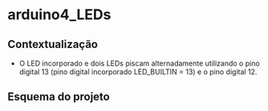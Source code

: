 # arduino4_LEDs

## Contextualização

- O LED incorporado e dois LEDs piscam alternadamente utilizando o pino digital 13 (pino digital incorporado LED_BUILTIN = 13) e o pino digital 12.<br>

## Esquema do projeto
